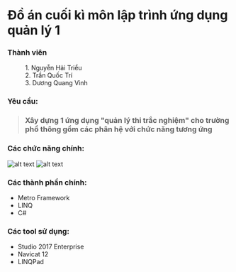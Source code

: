 # Đồ án cuối kì môn lập trình ứng dụng quản lý 1

<dl>
  <dt><h3><b>Thành viên</b></h3></dt>
  <dd>1. Nguyễn Hải Triều</dd>
  <dd>2. Trần Quốc Trí</dd>
  <dd>3. Dương Quang Vinh</dd>
</dl>

### Yêu cầu: 
> ### Xây dựng 1 ứng dụng "quản lý thi trắc nghiệm" cho trường phổ thông gồm các phân hệ với chức năng tương ứng

### Các chức năng chính:
![alt text](https://i.imgur.com/hF6IjRB.png)
![alt text](https://i.imgur.com/dmAQXsR.png)

### Các thành phần chính:
* Metro Framework
* LINQ
* C#

### Các tool sử dụng:
* Studio 2017 Enterprise
* Navicat 12
* LINQPad
